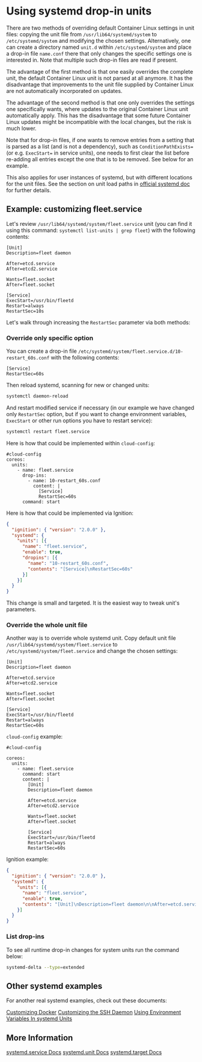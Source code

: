 # Using systemd drop-in units

There are two methods of overriding default Container Linux settings in unit files: copying the unit file from `/usr/lib64/systemd/system` to `/etc/systemd/system` and modifying the chosen settings. Alternatively, one can create a directory named `unit.d` within `/etc/systemd/system` and place a drop-in file `name.conf` there that only changes the specific settings one is interested in. Note that multiple such drop-in files are read if present.

The advantage of the first method is that one easily overrides the complete unit, the default Container Linux unit is not parsed at all anymore. It has the disadvantage that improvements to the unit file supplied by Container Linux are not automatically incorporated on updates.

The advantage of the second method is that one only overrides the settings one specifically wants, where updates to the original Container Linux unit automatically apply. This has the disadvantage that some future Container Linux updates might be incompatible with the local changes, but the risk is much lower.

Note that for drop-in files, if one wants to remove entries from a setting that is parsed as a list (and is not a dependency), such as `ConditionPathExists=` (or e.g. `ExecStart=` in service units), one needs to first clear the list before re-adding all entries except the one that is to be removed. See below for an example.

This also applies for user instances of systemd, but with different locations for the unit files. See the section on unit load paths in [official systemd doc](http://www.freedesktop.org/software/systemd/man/systemd.unit.html) for further details.

## Example: customizing fleet.service

Let's review `/usr/lib64/systemd/system/fleet.service` unit (you can find it using this command: `systemctl list-units | grep fleet`) with the following contents:

```
[Unit]
Description=fleet daemon

After=etcd.service
After=etcd2.service

Wants=fleet.socket
After=fleet.socket

[Service]
ExecStart=/usr/bin/fleetd
Restart=always
RestartSec=10s
```

Let's walk through increasing the `RestartSec` parameter via both methods:

### Override only specific option

You can create a drop-in file `/etc/systemd/system/fleet.service.d/10-restart_60s.conf` with the following contents:

```
[Service]
RestartSec=60s
```

Then reload systemd, scanning for new or changed units:

```sh
systemctl daemon-reload

```

And restart modified service if necessary (in our example we have changed only `RestartSec` option, but if you want to change environment variables, `ExecStart` or other run options you have to restart service):

```sh
systemctl restart fleet.service
```

Here is how that could be implemented within `cloud-config`:

```cloud-config
#cloud-config
coreos:
  units:
    - name: fleet.service
      drop-ins:
        - name: 10-restart_60s.conf
          content: |
            [Service]
            RestartSec=60s
      command: start
```

Here is how that could be implemented via Ignition:

```json
{
  "ignition": { "version": "2.0.0" },
  "systemd": {
    "units": [{
      "name": "fleet.service",
      "enable": true,
      "dropins": [{
        "name": "10-restart_60s.conf",
        "contents": "[Service]\nRestartSec=60s"
      }]
    }]
  }
}
```

This change is small and targeted. It is the easiest way to tweak unit's parameters.

### Override the whole unit file

Another way is to override whole systemd unit. Copy default unit file `/usr/lib64/systemd/system/fleet.service` to `/etc/systemd/system/fleet.service` and change the chosen settings:

```
[Unit]
Description=fleet daemon

After=etcd.service
After=etcd2.service

Wants=fleet.socket
After=fleet.socket

[Service]
ExecStart=/usr/bin/fleetd
Restart=always
RestartSec=60s
```

`cloud-config` example:

```cloud-config
#cloud-config

coreos:
  units:
    - name: fleet.service
      command: start
      content: |
        [Unit]
        Description=fleet daemon

        After=etcd.service
        After=etcd2.service

        Wants=fleet.socket
        After=fleet.socket

        [Service]
        ExecStart=/usr/bin/fleetd
        Restart=always
        RestartSec=60s
```

Ignition example:

```json
{
  "ignition": { "version": "2.0.0" },
  "systemd": {
    "units": [{
      "name": "fleet.service",
      "enable": true,
      "contents": "[Unit]\nDescription=fleet daemon\n\nAfter=etcd.service\nAfter=etcd2.service\n\nWants=fleet.socket\nAfter=fleet.socket\n\n[Service]\nExecStart=/usr/bin/fleetd\nRestart=always\nRestartSec=60s"
    }]
  }
}
```

### List drop-ins

To see all runtime drop-in changes for system units run the command below:

```sh
systemd-delta --type=extended
```

## Other systemd examples

For another real systemd examples, check out these documents:

[Customizing Docker](customizing-docker.md#using-a-dockercfg-file-for-authentication)
[Customizing the SSH Daemon](customizing-sshd.md#changing-the-sshd-port)
[Using Environment Variables In systemd Units](using-environment-variables-in-systemd-units.md)

## More Information

<a class="btn btn-default" href="http://www.freedesktop.org/software/systemd/man/systemd.service.html">systemd.service Docs</a>
<a class="btn btn-default" href="http://www.freedesktop.org/software/systemd/man/systemd.unit.html">systemd.unit Docs</a>
<a class="btn btn-default" href="http://www.freedesktop.org/software/systemd/man/systemd.target.html">systemd.target Docs</a>

